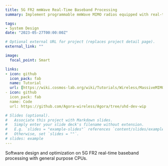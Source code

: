 ```yaml
---
title: 5G FR2 mmWave Real-Time Baseband Processing
summary: Implement programmable mmWave MIMO radios equipped with real-time baseband processing capability, leveraging the open-access PAWR COSMOS testbed.

tags:
- System Design
date: "2023-05-27T00:00:00Z"

# Optional external URL for project (replaces project detail page).
external_link: ""

image:
  focal_point: Smart

links:
- icon: github
  icon_pack: fab
  name: Tutorial
  url: [https://wiki.cosmos-lab.org/wiki/Tutorials/Wireless/MassiveMIMO#no1](https://wiki.cosmos-lab.org/wiki/Tutorials/Wireless/mmwavePaamAgora)
- icon: github
  icon_pack: fab
  name: Code
  url: https://github.com/Agora-wireless/Agora/tree/uhd-dev-wip

# Slides (optional).
#   Associate this project with Markdown slides.
#   Simply enter your slide deck's filename without extension.
#   E.g. `slides = "example-slides"` references `content/slides/example-slides.md`.
#   Otherwise, set `slides = ""`.
# slides: example
---
```


Software design and optimization on 5G FR2 real-time baseband processing with general purpose CPUs. 


